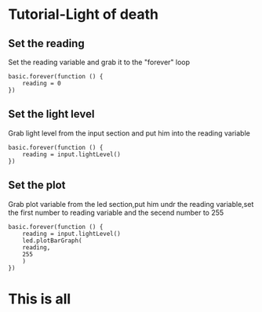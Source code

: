 # Tutorial-Light of death

## Set the reading

Set the reading variable and grab it to the "forever" loop

```blocks
basic.forever(function () {
    reading = 0
})
```

## Set the light level

Grab light level from the input section and put him into the reading variable

```blocks
basic.forever(function () {
    reading = input.lightLevel()
})
```

## Set the plot

Grab plot variable from the led section,put him undr the reading variable,set the first number to reading variable and the secend number to 255

```blocks
basic.forever(function () {
    reading = input.lightLevel()
    led.plotBarGraph(
    reading,
    255
    )
})
```

# This is all